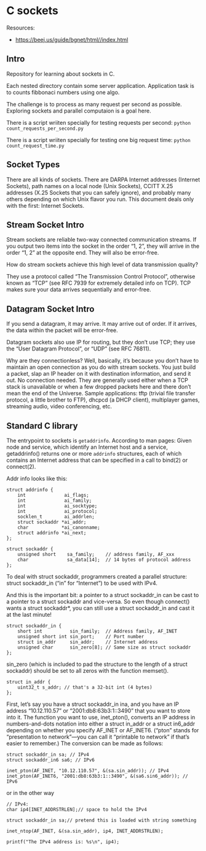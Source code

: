 # C sockets

Resources:
 - https://beej.us/guide/bgnet/html//index.html

## Intro 
Repository for learning about sockets in C.

Each nested directory contain some server application.
Application task is to counts fibbonaci numbers using one algo.

The challenge is to process as many request per second as possible.
Exploring sockets and parallel computaion is a goal here.

There is a script wriiten specially for testing requests per second:
  `python count_requests_per_second.py`

There is a script wriiten specially for testing one big request time:
  `python count_request_time.py`

## Socket Types

There are all kinds of sockets. There are DARPA Internet addresses (Internet Sockets), path names on a local node (Unix Sockets), CCITT X.25 addresses (X.25 Sockets that you can safely ignore), and probably many others depending on which Unix flavor you run. This document deals only with the first: Internet Sockets.

## Stream Socket Intro

Stream sockets are reliable two-way connected communication streams. If you output two items into the socket in the order “1, 2”, they will arrive in the order “1, 2” at the opposite end. They will also be error-free.

How do stream sockets achieve this high level of data transmission quality?

They use a protocol called “The Transmission Control Protocol”, otherwise known as “TCP” (see RFC 7939 for extremely detailed info on TCP). TCP makes sure your data arrives sequentially and error-free. 

## Datagram Socket Intro

If you send a datagram, it may arrive. It may arrive out of order. If it arrives, the data within the packet will be error-free.

Datagram sockets also use IP for routing, but they don’t use TCP; they use the “User Datagram Protocol”, or “UDP” (see RFC 76811).

Why are they connectionless? Well, basically, it’s because you don’t have to maintain an open connection as you do with stream sockets. You just build a packet, slap an IP header on it with destination information, and send it out. No connection needed. They are generally used either when a TCP stack is unavailable or when a few dropped packets here and there don’t mean the end of the Universe. Sample applications: tftp (trivial file transfer protocol, a little brother to FTP), dhcpcd (a DHCP client), multiplayer games, streaming audio, video conferencing, etc.

## Standard C library

The entrypoint to sockets is `getaddrinfo`. According to man pages:
Given node and service, which identify an Internet host and a service, getaddrinfo() returns one or more `addrinfo` structures, each of which contains an Internet address that can be specified in a call to bind(2) or connect(2). 

Addr info looks like this:
```
struct addrinfo {
	int              ai_flags;
	int              ai_family;
	int              ai_socktype;
	int              ai_protocol;
	socklen_t        ai_addrlen;
	struct sockaddr *ai_addr;
	char            *ai_canonname;
	struct addrinfo *ai_next;
};
```
```
struct sockaddr {
    unsigned short    sa_family;    // address family, AF_xxx
    char              sa_data[14];  // 14 bytes of protocol address
}; 
```

To deal with struct sockaddr, programmers created a parallel structure: struct sockaddr_in (“in” for “Internet”) to be used with IPv4.

And this is the important bit: a pointer to a struct sockaddr_in can be cast to a pointer to a struct sockaddr and vice-versa. So even though connect() wants a struct sockaddr*, you can still use a struct sockaddr_in and cast it at the last minute!

```
struct sockaddr_in {
    short int          sin_family;  // Address family, AF_INET
    unsigned short int sin_port;    // Port number
    struct in_addr     sin_addr;    // Internet address
    unsigned char      sin_zero[8]; // Same size as struct sockaddr
};
```
sin_zero (which is included to pad the structure to the length of a struct sockaddr) should be set to all zeros with the function memset().

```
struct in_addr {
    uint32_t s_addr; // that's a 32-bit int (4 bytes)
};
```

First, let’s say you have a struct sockaddr_in ina, and you have an IP address “10.12.110.57” or “2001:db8:63b3:1::3490” that you want to store into it. The function you want to use, inet_pton(), converts an IP address in numbers-and-dots notation into either a struct in_addr or a struct in6_addr depending on whether you specify AF_INET or AF_INET6. (“pton” stands for “presentation to network”—you can call it “printable to network” if that’s easier to remember.) The conversion can be made as follows:

```
struct sockaddr_in sa; // IPv4
struct sockaddr_in6 sa6; // IPv6

inet_pton(AF_INET, "10.12.110.57", &(sa.sin_addr)); // IPv4
inet_pton(AF_INET6, "2001:db8:63b3:1::3490", &(sa6.sin6_addr)); // IPv6
```

or in the other way

```
// IPv4:
char ip4[INET_ADDRSTRLEN];// space to hold the IPv4

struct sockaddr_in sa;// pretend this is loaded with string something

inet_ntop(AF_INET, &(sa.sin_addr), ip4, INET_ADDRSTRLEN);

printf("The IPv4 address is: %s\n", ip4);
```
